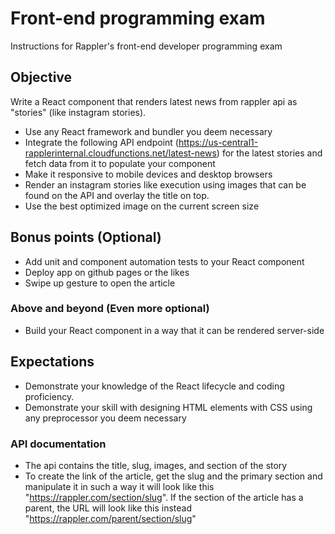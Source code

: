 # Front-end programming exam
Instructions for Rappler's front-end developer programming exam

## Objective
Write a React component that renders latest news from rappler api as "stories" (like instagram stories).

- Use any React framework and bundler you deem necessary
- Integrate the following API endpoint (https://us-central1-rapplerinternal.cloudfunctions.net/latest-news) for the latest stories and fetch data from it to populate your component
- Make it responsive to mobile devices and desktop browsers
- Render an instagram stories like execution using images that can be found on the API and overlay the title on top.
- Use the best optimized image on the current screen size

## Bonus points (Optional)
- Add unit and component automation tests to your React component
- Deploy app on github pages or the likes
- Swipe up gesture to open the article

### Above and beyond (Even more optional)
- Build your React component in a way that it can be rendered server-side

## Expectations
- Demonstrate your knowledge of the React lifecycle and coding proficiency.
- Demonstrate your skill with designing HTML elements with CSS using any preprocessor you deem necessary

### API documentation

- The api contains the title, slug, images, and section of the story
- To create the link of the article, get the slug and the primary section and manipulate it in such a way it will look like this "https://rappler.com/section/slug". If the section of the article has a parent, the URL will look like this instead "https://rappler.com/parent/section/slug"


